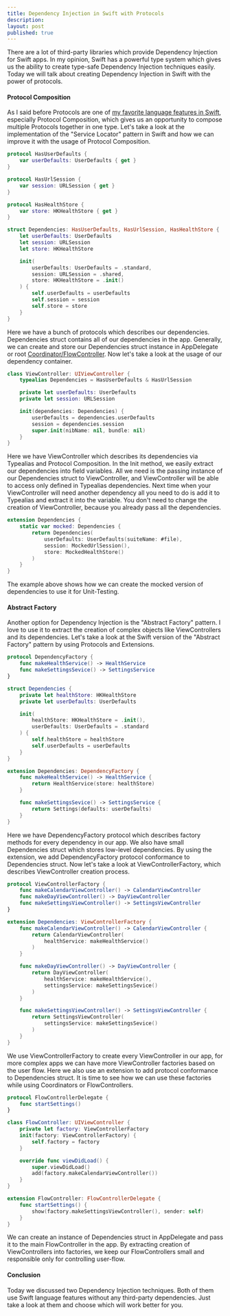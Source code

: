 ```yaml
---
title: Dependency Injection in Swift with Protocols
description: 
layout: post
published: true
---
```


There are a lot of third-party libraries which provide Dependency Injection for Swift apps. In my opinion, Swift has a powerful type system which gives us the ability to create type-safe Dependency Injection techniques easily. Today we will talk about creating Dependency Injection in Swift with the power of protocols.

#### Protocol Composition
As I said before Protocols are one of [my favorite language features in Swift](/2019/01/23/maintaining-state-in-view-controllers/), especially Protocol Composition, which gives us an opportunity to compose multiple Protocols together in one type. Let's take a look at the implementation of the "Service Locator" pattern in Swift and how we can improve it with the usage of Protocol Composition. 

```swift
protocol HasUserDefaults {
    var userDefaults: UserDefaults { get }
}

protocol HasUrlSession {
    var session: URLSession { get }
}

protocol HasHealthStore {
    var store: HKHealthStore { get }
}

struct Dependencies: HasUserDefaults, HasUrlSession, HasHealthStore {
    let userDefaults: UserDefaults
    let session: URLSession
    let store: HKHealthStore

    init(
        userDefaults: UserDefaults = .standard,
        session: URLSession = .shared,
        store: HKHealthStore = .init()
    ) {
        self.userDefaults = userDefaults
        self.session = session
        self.store = store
    }
}
```

Here we have a bunch of protocols which describes our dependencies. Dependencies struct contains all of our dependencies in the app. Generally, we can create and store our Dependencies struct instance in AppDelegate or root [Coordinator/FlowController](/2019/02/20/navigation-with-flow-controllers). Now let's take a look at the usage of our dependency container.

```swift
class ViewController: UIViewController {
    typealias Dependencies = HasUserDefaults & HasUrlSession

    private let userDefaults: UserDefaults
    private let session: URLSession

    init(dependencies: Dependencies) {
        userDefaults = dependencies.userDefaults
        session = dependencies.session
        super.init(nibName: nil, bundle: nil)
    }
}
```

Here we have ViewController which describes its dependencies via Typealias and Protocol Composition. In the Init method, we easily extract our dependencies into field variables. All we need is the passing instance of our Dependencies struct to ViewController, and ViewController will be able to access only defined in Typealias dependencies. Next time when your ViewController will need another dependency all you need to do is add it to Typealias and extract it into the variable. You don't need to change the creation of ViewController, because you already pass all the dependencies.

```swift
extension Dependencies {
    static var mocked: Dependencies {
        return Dependencies(
            userDefaults: UserDefaults(suiteName: #file),
            session: MockedUrlSession(),
            store: MockedHealthStore()
        )
    }
}
```

The example above shows how we can create the mocked version of dependencies to use it for Unit-Testing.

#### Abstract Factory
Another option for Dependency Injection is the "Abstract Factory" pattern. I love to use it to extract the creation of complex objects like ViewControllers and its dependencies. Let's take a look at the Swift version of the "Abstract Factory" pattern by using Protocols and Extensions.

```swift
protocol DependencyFactory {
    func makeHealthService() -> HealthService
    func makeSettingsSevice() -> SettingsService
}

struct Dependencies {
    private let healthStore: HKHealthStore
    private let userDefaults: UserDefaults

    init(
        healthStore: HKHealthStore = .init(),
        userDefaults: UserDefaults = .standard
    ) {
        self.healthStore = healthStore
        self.userDefaults = userDefaults
    }
}

extension Dependencies: DependencyFactory {
    func makeHealthService() -> HealthService {
        return HealthService(store: healthStore)
    }

    func makeSettingsSevice() -> SettingsService {
        return Settings(defaults: userDefaults)
    }
}
```

Here we have DependencyFactory protocol which describes factory methods for every dependency in our app. We also have small Dependencies struct which stores low-level dependencies. By using the extension, we add DependencyFactory protocol conformance to Dependencies struct. Now let's take a look at ViewControllerFactory, which describes ViewController creation process. 

```swift
protocol ViewControllerFactory {
    func makeCalendarViewController() -> CalendarViewController
    func makeDayViewController() -> DayViewController
    func makeSettingsViewController() -> SettingsViewController
}

extension Dependencies: ViewControllerFactory {
    func makeCalendarViewController() -> CalendarViewController {
        return CalendarViewController(
            healthService: makeHealthService()
        )
    }

    func makeDayViewController() -> DayViewController {
        return DayViewController(
            healthService: makeHealthService(),
            settingsService: makeSettingsSevice()
        )
    }

    func makeSettingsViewController() -> SettingsViewController {
        return SettingsViewController(
            settingsService: makeSettingsSevice()
        )
    }
}
```

We use ViewControllerFactory to create every ViewController in our app, for more complex apps we can have more ViewController factories based on the user flow. Here we also use an extension to add protocol conformance to Dependencies struct. It is time to see how we can use these factories while using Coordinators or FlowControllers.

```swift
protocol FlowControllerDelegate {
    func startSettings()
}

class FlowController: UIViewController {
    private let factory: ViewControllerFactory
    init(factory: ViewControllerFactory) {
        self.factory = factory
    }

    override func viewDidLoad() {
        super.viewDidLoad()
        add(factory.makeCalendarViewController())
    }
}

extension FlowController: FlowControllerDelegate {
    func startSettings() {
        show(factory.makeSettingsViewController(), sender: self)
    }
}
```

We can create an instance of Dependencies struct in AppDelegate and pass it to the main FlowController in the app. By extracting creation of ViewControllers into factories, we keep our FlowControllers small and responsible only for controlling user-flow.

#### Conclusion
Today we discussed two Dependency Injection techniques. Both of them use Swift language features without any third-party dependencies. Just take a look at them and choose which will work better for you.
